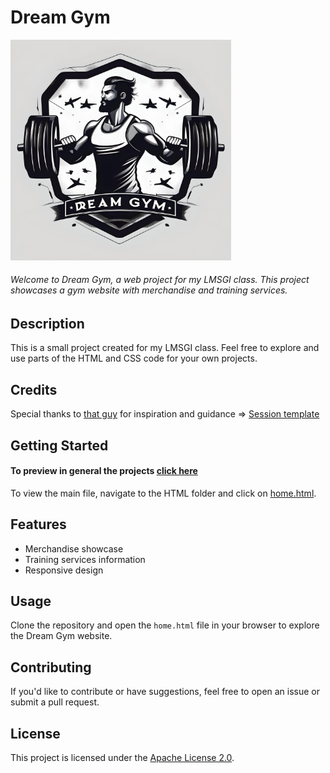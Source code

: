 # Dream Gym 
<img src="img/logo-1.jpg" alt="Dream Gym Logo" width="70%"/>


###### Welcome to Dream Gym, a web project for my LMSGI class. This project showcases a gym website with merchandise and training services.

## Description

This is a small project created for my LMSGI class. Feel free to explore and use parts of the HTML and CSS code for your own projects.

## Credits

Special thanks to [that guy](https://youtu.be/PlpM2LJWu-s) for inspiration and guidance &rArr; [Session template](https://github.com/AsmrProg-YT/Modern-Login)

## Getting Started

#### To preview in general the projects [click here](https://lgardia1.github.io/HTML/home.html)

To view the main file, navigate to the HTML folder and click on [home.html](HTML/home.html).



## Features

- Merchandise showcase
- Training services information
- Responsive design

## Usage

Clone the repository and open the `home.html` file in your browser to explore the Dream Gym website.

## Contributing

If you'd like to contribute or have suggestions, feel free to open an issue or submit a pull request.

## License

This project is licensed under the [Apache License 2.0](LICENSE).
